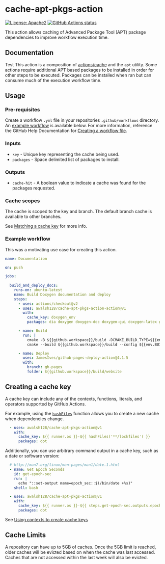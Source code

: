 # cache-apt-pkgs-action

[![License: Apache2](https://shields.io/badge/license-apache2-blue.svg)](https://github.com/awalsh128/fluentcpp/blob/master/LICENSE)
[![GitHub Actions status](https://github.com/awalsh128/cache-apt-pkgs-action/workflows/Tests/badge.svg?branch=main&event=push)](https://github.com/awalsh128/cache-apt-pkgs-action/actions?query=workflow%3ATests)

This action allows caching of Advanced Package Tool (APT) package dependencies to improve workflow execution time.

## Documentation
Test
This action is a composition of [actions/cache](https://github.com/actions/cache/README.md) and the `apt` utility. Some actions require additional APT based packages to be installed in order for other steps to be executed. Packages can be installed when ran but can consume much of the execution workflow time.

## Usage

### Pre-requisites

Create a workflow `.yml` file in your repositories `.github/workflows` directory. An [example workflow](#example-workflow) is available below. For more information, reference the GitHub Help Documentation for [Creating a workflow file](https://help.github.com/en/articles/configuring-a-workflow#creating-a-workflow-file).

### Inputs

* `key` - Unique key representing the cache being used.
* `packages` - Space delimited list of packages to install.

### Outputs

* `cache-hit` - A boolean value to indicate a cache was found for the packages requested.

### Cache scopes

The cache is scoped to the key and branch. The default branch cache is available to other branches.

See [Matching a cache key](https://help.github.com/en/actions/configuring-and-managing-workflows/caching-dependencies-to-speed-up-workflows#matching-a-cache-key) for more info.

### Example workflow

This was a motivating use case for creating this action.

```yaml
name: Documentation

on: push

jobs:
  
  build_and_deploy_docs:
    runs-on: ubuntu-latest
    name: Build Doxygen documentation and deploy
    steps:
      - uses: actions/checkout@v2
      - uses: awalsh128/cache-apt-pkgs-action-action@v1
        with:
          cache_key: doxygen_env
          packages: dia doxygen doxygen-doc doxygen-gui doxygen-latex graphviz mscgen

      - name: Build        
        run: |
          cmake -B ${{github.workspace}}/build -DCMAKE_BUILD_TYPE=${{env.BUILD_TYPE}}      
          cmake --build ${{github.workspace}}/build --config ${{env.BUILD_TYPE}}

      - name: Deploy
        uses: JamesIves/github-pages-deploy-action@4.1.5
        with:
          branch: gh-pages
          folder: ${{github.workspace}}/build/website
```

## Creating a cache key

A cache key can include any of the contexts, functions, literals, and operators supported by GitHub Actions.

For example, using the [`hashFiles`](https://help.github.com/en/actions/reference/context-and-expression-syntax-for-github-actions#hashfiles) function allows you to create a new cache when dependencies change.

```yaml
  - uses: awalsh128/cache-apt-pkgs-action@v1
    with:
      cache_key: ${{ runner.os }}-${{ hashFiles('**/lockfiles') }}
      packages: dot
```

Additionally, you can use arbitrary command output in a cache key, such as a date or software version:

```yaml
  # http://man7.org/linux/man-pages/man1/date.1.html
  - name: Get Epoch Seconds
    id: get-epoch-sec
    run: |
      echo "::set-output name=epoch_sec::$(/bin/date +%s)"
    shell: bash

  - uses: awalsh128/cache-apt-pkgs-action@v1
    with:
      cache_key: ${{ runner.os }}-${{ steps.get-epoch-sec.outputs.epoch_sec }}-${{ hashFiles('**/lockfiles') }}
      packages: dot
```

See [Using contexts to create cache keys](https://help.github.com/en/actions/configuring-and-managing-workflows/caching-dependencies-to-speed-up-workflows#using-contexts-to-create-cache-keys)

## Cache Limits

A repository can have up to 5GB of caches. Once the 5GB limit is reached, older caches will be evicted based on when the cache was last accessed.  Caches that are not accessed within the last week will also be evicted.

